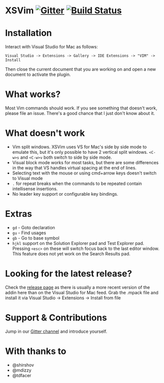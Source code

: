 # XSVim [![Gitter](https://badges.gitter.im/XSVim/Lobby.svg)](https://gitter.im/XSVim/Lobby?utm_source=badge&utm_medium=badge&utm_campaign=pr-badge&utm_content=badge) [![Build Status](https://travis-ci.org/nosami/XSVim.svg?branch=7.4)](https://travis-ci.org/nosami/XSVim)


# Installation

Interact with Visual Studio for Mac as follows:

```
Visual Studio -> Extensions -> Gallery -> IDE Extensions -> "VIM" -> Install
```

Then close the current document that you are working on and open a new document to activate the plugin.

# What works?

Most Vim commands should work. If you see something that doesn't work, please file an issue. There's a good chance that I just don't know about it.

# What doesn't work

- Vim split windows. XSVim uses VS for Mac's side by side mode to emulate this, but it's only possible to have 2 vertical split windows. `<C-w>s` and `<C-w>v` both switch to side by side mode.
- Visual block mode works for most tasks, but there are some differences in the way that VS handles virtual spacing at the end of lines.
- Selecting text with the mouse or using cmd+arrow keys doesn't switch to Visual mode
- `.` for repeat breaks when the commands to be repeated contain intellisense insertions.
- No leader key support or configurable key bindings.

# Extras

- `gd` - Goto declaration
- `gu` - Find usages
- `gb` - Go to base symbol
- `hjkl` support on the Solution Explorer pad and Test Explorer pad. Pressing `<esc>` on these will switch focus back to the last editor window. This feature does not yet work on the Search Results pad.

# Looking for the latest release?

Check the [release page](https://github.com/nosami/XSVim/releases) as there is usually a more recent version of the addin here than on the Visual Studio for Mac feed. Grab the .mpack file and install it via Visual Studio -> Extensions -> Install from file

# Support & Contributions

Jump in our [Gitter channel](https://gitter.im/XSVim/Lobby) and introduce yourself. 

# With thanks to

- @shirshov
- @mdizzy
- @tdfacer

